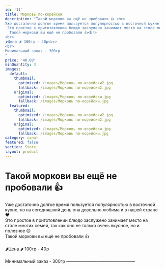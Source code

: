 ```yaml
---
id: '11'
title: Морковь по-корейски
description: "Такой моркови вы ещё не пробовали 👍 <br>
Уже достаточно долгое время пользуется популярностью в восточной кухне, но на сегодняшний день она довольно любима и в нашей стране ❤️<br>
 Это простое в приготовлении блюдо заслужено занимает место на столе многих семей, так как оно не только очень вкусное, но и полезное 😉<br>
  Такой моркови вы ещё не пробовали 👍<br>
<br>
🌶Цена 🌶 100гр - 40р<br>
<br>
Минимальный заказ - 300гр
"
price: '40.00'
minQuantity: 3
images:
  default:
    thumbnail:
      optimized: /images/Морковь по-корейски2.jpg
      fallback: /images/Морковь по-корейски2.jpg
    original:
      optimized: /images/Морковь по-корейски.jpg
      fallback: /images/Морковь по-корейски.jpg
  featured:
    thumbnail:
      optimized: /images/Морковь по-корейски2.jpg
      fallback: /images/Морковь по-корейски2.jpg
    original:
      optimized: /images/Морковь по-корейски.jpg
      fallback: /images/Морковь по-корейски.jpg
category: салат
featured: false
section: Store
layout: product
---
```


# Такой моркови вы ещё не пробовали 👍 <br>
Уже достаточно долгое время пользуется популярностью в восточной кухне, но на сегодняшний день она довольно любима и в нашей стране ❤️<br>
 Это простое в приготовлении блюдо заслужено занимает место на столе многих семей, так как оно не только очень вкусное, но и полезное 😉<br>
  Такой моркови вы ещё не пробовали 👍<br>
<br>
🌶Цена 🌶 100гр - 40р<br>
<br>
Минимальный заказ - 300гр
————————————————
